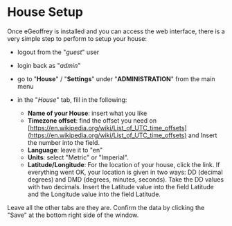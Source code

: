 # House Setup

Once eGeoffrey is installed and you can access the web interface, there is a very simple step to perform to setup your house:

* logout from the "*guest*" user
* login back as "*admin*"
* go to "**House**" / "**Settings**" under "**ADMINISTRATION**" from the main menu
* in the "*House*" tab, fill in the following:

    * **Name of your House**: insert what you like
    * **Timezone offset**: find the offset you need on [https://en.wikipedia.org/wiki/List_of_UTC_time_offsets](https://en.wikipedia.org/wiki/List_of_UTC_time_offsets) and  Insert the number into the field.
    * **Language**: leave it to "en"
    * **Units**: select "Metric" or "Imperial".
    * **Latitude/Longitude**: For the location of your house, click the link. If everything went OK, your location is given in two ways: DD (decimal degrees) and DMD (degrees, minutes, seconds). Take the DD values with two decimals. Insert the Latitude value into the field Latitude and the Longitude value into the field Latitude.

Leave all the other tabs are they are. Confirm the data by clicking the "Save" at the bottom right side of the window.
